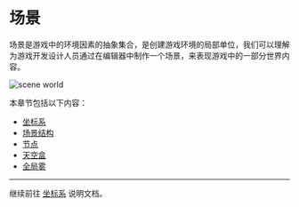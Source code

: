 # 场景

场景是游戏中的环境因素的抽象集合，是创建游戏环境的局部单位，我们可以理解为游戏开发设计人员通过在编辑器中制作一个场景，来表现游戏中的一部分世界内容。

![scene world](scene/world01.jpg)

本章节包括以下内容：

- [坐标系](coord.md)
- [场景结构](scene.md)
- [节点](node.md)
- [天空盒](skybox.md)
- [全局雾](fog.md)

---

继续前往 [坐标系](coord.md) 说明文档。